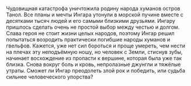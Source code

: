 <!--2024-10-05 15:45:59-->
Чудовищная катастрофа уничтожила родину народа хуманов остров Танол. Все планы и мечты Ингара утонули в морской пучине вместе с десятками тысяч людей и его самыми близкими друзьями. Ингару пришлось сделать очень не простой выбор между честью и долгом. Слава героя не стоит жизни целых народов, поэтому Ингар решил попытаться возродить практически погибшие народы хуманов и гвельфов. Кажется, уже нет сил бороться и проще умереть, чем нести на плечах эту неподъёмную ношу, но человек с Земли, стиснув зубы, начинает восхождение из пропасти к вершине, которая была уже так близка. Снова вокруг боль и кровь, непролазные джунгли и тяжёлые утраты. Сможет ли Ингар преодолеть злой рок и победить, или судьба сильнее человеческого упорства?